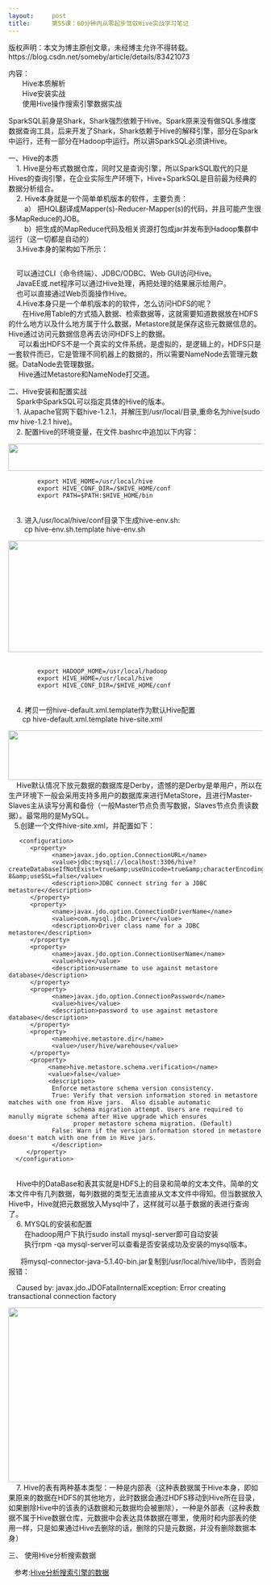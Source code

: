 ```yaml
---
layout:     post
title:      第55课：60分钟内从零起步驾驭Hive实战学习笔记
---
```

<div id="article_content" class="article_content clearfix csdn-tracking-statistics" data-pid="blog" data-mod="popu_307" data-dsm="post">
								<div class="article-copyright">
					版权声明：本文为博主原创文章，未经博主允许不得转载。					https://blog.csdn.net/someby/article/details/83421073				</div>
								            <link rel="stylesheet" href="https://csdnimg.cn/release/phoenix/template/css/ck_htmledit_views-f76675cdea.css">
						<div class="htmledit_views" id="content_views">
                <p>内容：<br>
       Hive本质解析<br>
       Hive安装实战<br>
       使用Hive操作搜索引擎数据实战</p>

<p>SparkSQL前身是Shark，Shark强烈依赖于Hive。Spark原来没有做SQL多维度数据查询工具，后来开发了Shark，Shark依赖于Hive的解释引擎，部分在Spark中运行，还有一部分在Hadoop中运行。所以讲SparkSQL必须讲Hive。</p>

<p>一、Hive的本质<br>
    1. Hive是分布式数据仓库，同时又是查询引擎，所以SparkSQL取代的只是Hives的查询引擎，在企业实际生产环境下，Hive+SparkSQL是目前最为经典的数据分析组合。<br>
    2. Hive本身就是一个简单单机版本的软件，主要负责：<br>
        a） 把HQL翻译成Mapper(s)-Reducer-Mapper(s)的代码，并且可能产生很多MapReduce的JOB。<br>
        b）把生成的MapReduce代码及相关资源打包成jar并发布到Hadoop集群中运行（这一切都是自动的）<br>
    3.Hive本身的架构如下所示：</p>

<p><img alt="" class="has" src="https://timgsa.baidu.com/timg?image&amp;quality=80&amp;size=b9999_10000&amp;sec=1539188006931&amp;di=cb72b53a97039140bf6c9b55e66a7092&amp;imgtype=0&amp;src=http%3A%2F%2Fimage.codes51.com%2FArticle%2Fimage%2F20160523%2F20160523221541_7772.png"></p>

<p>    可以通过CLI（命令终端）、JDBC/ODBC、Web GUI访问Hive。<br>
    JavaEE或.net程序可以通过Hive处理，再把处理的结果展示给用户。<br>
    也可以直接通过Web页面操作Hive。<br>
    4.Hive本身只是一个单机版本的的软件，怎么访问HDFS的呢？<br>
       在Hive用Table的方式插入数据、检索数据等，这就需要知道数据放在HDFS的什么地方以及什么地方属于什么数据，Metastore就是保存这些元数据信息的。Hive通过访问元数据信息再去访问HDFS上的数据。<br>
     可以看出HDFS不是一个真实的文件系统，是虚拟的，是逻辑上的，HDFS只是一套软件而已，它是管理不同机器上的数据的，所以需要NameNode去管理元数据。DataNode去管理数据。<br>
     Hive通过Metastore和NameNode打交道。</p>

<p>二、Hive安装和配置实战<br>
    Spark中SparkSQL可以指定具体的Hive的版本。<br>
    1. 从apache官网下载hive-1.2.1，并解压到/usr/local/目录,重命名为hive(sudo mv hive-1.2.1 hive)。<br>
    2. 配置Hive的环境变量，在文件.bashrc中追加以下内容：</p>

<p><img alt="" class="has" height="54" src="https://img-blog.csdnimg.cn/20181026215927462.png?x-oss-process=image/watermark,type_ZmFuZ3poZW5naGVpdGk,shadow_10,text_aHR0cHM6Ly9ibG9nLmNzZG4ubmV0L3NvbWVieQ==,size_27,color_FFFFFF,t_70" width="717"></p>

<pre class="has">
<code>        export HIVE_HOME=/usr/local/hive
        export HIVE_CONF_DIR=/$HIVE_HOME/conf
        export PATH=$PATH:$HIVE_HOME/bin</code></pre>

<p><br>
    3. 进入/usr/local/hive/conf目录下生成hive-env.sh:<br>
        cp hive-env.sh.template hive-env.sh</p>

<p><img alt="" class="has" height="221" src="https://img-blog.csdnimg.cn/20181026220058116.png?x-oss-process=image/watermark,type_ZmFuZ3poZW5naGVpdGk,shadow_10,text_aHR0cHM6Ly9ibG9nLmNzZG4ubmV0L3NvbWVieQ==,size_27,color_FFFFFF,t_70" width="722">      </p>

<pre class="has">
<code>        export HADOOP_HOME=/usr/local/hadoop
        export HIVE_HOME=/usr/local/hive
        export HIVE_CONF_DIR=/$HIVE_HOME/conf </code></pre>

<p><br>
    4. 拷贝一份hive-default.xml.template作为默认Hive配置<br>
       cp hive-default.xml.template hive-site.xml</p>

<p><img alt="" class="has" height="98" src="https://img-blog.csdnimg.cn/20181026220208565.png?x-oss-process=image/watermark,type_ZmFuZ3poZW5naGVpdGk,shadow_10,text_aHR0cHM6Ly9ibG9nLmNzZG4ubmV0L3NvbWVieQ==,size_27,color_FFFFFF,t_70" width="646"><br>
    Hive默认情况下放元数据的数据库是Derby，遗憾的是Derby是单用户，所以在生产环境下一般会采用支持多用户的数据库来进行MetaStore，且进行Master-Slaves主从读写分离和备份（一般Master节点负责写数据，Slaves节点负责读数据）。最常用的是MySQL。<br>
   5.创建一个文件hive-site.xml，并配置如下：</p>

<pre class="has">
<code>   &lt;configuration&gt;
      &lt;property&gt;
            &lt;name&gt;javax.jdo.option.ConnectionURL&lt;/name&gt;
            &lt;value&gt;jdbc:mysql://localhost:3306/hive?createDatabaseIfNotExist=true&amp;amp;useUnicode=true&amp;amp;characterEncoding=UTF-8&amp;amp;useSSL=false&lt;/value&gt;
            &lt;description&gt;JDBC connect string for a JDBC metastore&lt;/description&gt;
      &lt;/property&gt;
      &lt;property&gt;
            &lt;name&gt;javax.jdo.option.ConnectionDriverName&lt;/name&gt;
            &lt;value&gt;com.mysql.jdbc.Driver&lt;/value&gt;
            &lt;description&gt;Driver class name for a JDBC metastore&lt;/description&gt;
      &lt;/property&gt;
      &lt;property&gt;
            &lt;name&gt;javax.jdo.option.ConnectionUserName&lt;/name&gt;
            &lt;value&gt;hive&lt;/value&gt;
            &lt;description&gt;username to use against metastore database&lt;/description&gt;
      &lt;/property&gt;
      &lt;property&gt;
            &lt;name&gt;javax.jdo.option.ConnectionPassword&lt;/name&gt;
            &lt;value&gt;hive&lt;/value&gt;
            &lt;description&gt;password to use against metastore database&lt;/description&gt;
      &lt;/property&gt;
      &lt;property&gt;
            &lt;name&gt;hive.metastore.dir&lt;/name&gt;
            &lt;value&gt;/user/hive/warehouse&lt;/value&gt;
      &lt;/property&gt;
      &lt;property&gt;
           &lt;name&gt;hive.metastore.schema.verification&lt;/name&gt;
           &lt;value&gt;false&lt;/value&gt;
           &lt;description&gt;
            Enforce metastore schema version consistency.
            True: Verify that version information stored in metastore matches with one from Hive jars.  Also disable automatic
                  schema migration attempt. Users are required to manully migrate schema after Hive upgrade which ensures
                  proper metastore schema migration. (Default)
            False: Warn if the version information stored in metastore doesn't match with one from in Hive jars.
            &lt;/description&gt;
     &lt;/property&gt;
  &lt;/configuration&gt;</code></pre>

<p><br>
    Hive中的DataBase和表其实就是HDFS上的目录和简单的文本文件。简单的文本文件中有几列数据，每列数据的类型无法直接从文本文件中得知。但当数据放入Hive中，Hive就把元数据放入Mysql中了，这样就可以基于数据的表进行查询了。<br>
    6. MYSQL的安装和配置<br>
        在hadoop用户下执行sudo install mysql-server即可自动安装<br>
        执行rpm -qa mysql-server可以查看是否安装成功及安装的mysql版本。</p>

<p>      将mysql-connector-java-5.1.40-bin.jar复制到/usr/local/hive/lib中，否则会报错：</p>

<p>    Caused by: javax.jdo.JDOFatalInternalException: Error creating transactional connection factory</p>

<p><img alt="" class="has" height="346" src="https://img-blog.csdnimg.cn/20181027120500316.png?x-oss-process=image/watermark,type_ZmFuZ3poZW5naGVpdGk,shadow_10,text_aHR0cHM6Ly9ibG9nLmNzZG4ubmV0L3NvbWVieQ==,size_27,color_FFFFFF,t_70" width="943"><br>
    7. Hive的表有两种基本类型：一种是内部表（这种表数据属于Hive本身，即如果原来的数据在HDFS的其他地方，此时数据会通过HDFS移动到Hive所在目录，如果删除Hive中的该表的话数据和元数据均会被删除），一种是外部表（这种表数据不属于Hive数据仓库，元数据中会表达具体数据在哪里，使用时和内部表的使用一样，只是如果通过Hive去删除的话，删除的只是元数据，并没有删除数据本身）</p>

<p>三、 使用Hive分析搜索数据</p>

<p>   参考:<a href="https://mp.csdn.net/postedit/83036769" rel="nofollow">Hive分析搜索引擎的数据</a><br>
    <br>
 </p>            </div>
                </div>